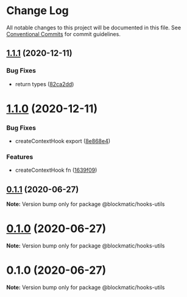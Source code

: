 # Change Log

All notable changes to this project will be documented in this file.
See [Conventional Commits](https://conventionalcommits.org) for commit guidelines.

## [1.1.1](https://github.com/blockmatic/hooks-utils/compare/@blockmatic/hooks-utils@1.1.0...@blockmatic/hooks-utils@1.1.1) (2020-12-11)


### Bug Fixes

* return types ([82ca2dd](https://github.com/blockmatic/hooks-utils/commit/82ca2dd1b45e4c2048abd088b2aa3c0de19070f4))





# [1.1.0](https://github.com/blockmatic/hooks-utils/compare/@blockmatic/hooks-utils@0.1.1...@blockmatic/hooks-utils@1.1.0) (2020-12-11)


### Bug Fixes

* createContextHook export ([8e868e4](https://github.com/blockmatic/hooks-utils/commit/8e868e420968f6f1c29aef514bf852a58dab32dd))


### Features

* createContextHook fn ([1639f09](https://github.com/blockmatic/hooks-utils/commit/1639f091801632da1344e6a056d2fcfe065ca90f))





## [0.1.1](https://github.com/blockmatic/hooks-utils/compare/@blockmatic/hooks-utils@0.1.0...@blockmatic/hooks-utils@0.1.1) (2020-06-27)

**Note:** Version bump only for package @blockmatic/hooks-utils





# [0.1.0](https://github.com/blockmatic/hooks-utils/compare/@blockmatic/hooks-utils@0.1.0...@blockmatic/hooks-utils@0.1.0) (2020-06-27)

**Note:** Version bump only for package @blockmatic/hooks-utils





# 0.1.0 (2020-06-27)

**Note:** Version bump only for package @blockmatic/hooks-utils
